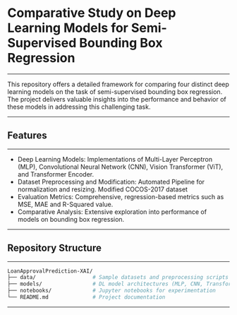 # Comparative Study on Deep Learning Models for Semi-Supervised Bounding Box Regression
___
This repository offers a detailed framework for comparing four distinct deep learning models on the task of semi-supervised bounding box regression. The project delivers valuable insights into the performance and behavior of these models in addressing this challenging task.
___
## Features
___
- Deep Learning Models: Implementations of Multi-Layer Perceptron (MLP), Convolutional Neural Network (CNN), Vision Transformer (ViT), and Transformer Encoder.
- Dataset Preprocessing and Modification: Automated Pipeline for normalization and resizing. Modified COCOS-2017 dataset
- Evaluation Metrics: Comprehensive, regression-based metrics such as MSE, MAE and R-Squared value.
- Comparative Analysis: Extensive exploration into performance of models on bounding box regression.
___
## Repository Structure 
___

```sh
LoanApprovalPrediction-XAI/
├── data/                  # Sample datasets and preprocessing scripts
├── models/                # DL model architectures (MLP, CNN, Transformer, Autoencoder)
├── notebooks/             # Jupyter notebooks for experimentation
└── README.md              # Project documentation
```
___
